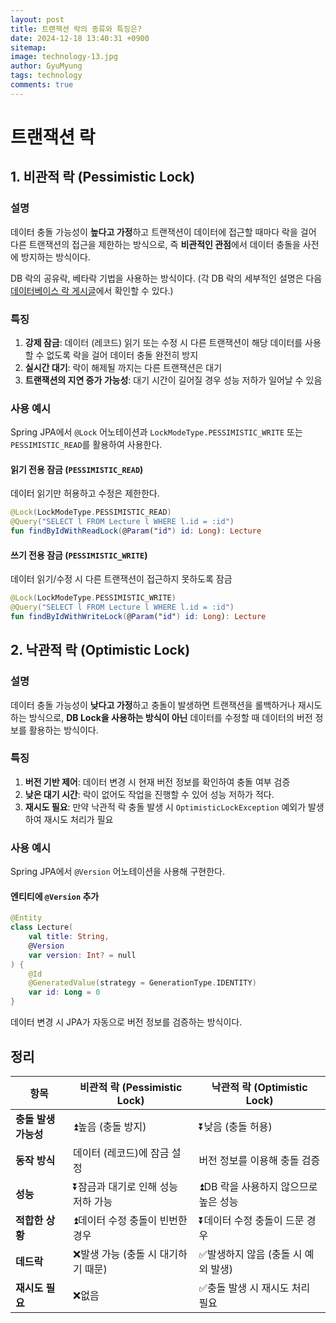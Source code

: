 ```yaml
---
layout:	post
title: 트랜잭션 락의 종류와 특징은?
date: 2024-12-18 13:40:31 +0900
sitemap: 
image: technology-13.jpg
author: GyuMyung
tags: technology
comments: true
---
```


# 트랜잭션 락
## 1. 비관적 락 (Pessimistic Lock)
### 설명
데이터 충돌 가능성이 **높다고 가정**하고 트랜잭션이 데이터에 접근할 때마다 락을 걸어 다른 트랜잭션의 접근을 제한하는 방식으로, 즉 **비관적인 관점**에서 데이터 충돌을 사전에 방지하는 방식이다.

DB 락의 공유락, 베타락 기법을 사용하는 방식이다. (각 DB 락의 세부적인 설명은 다음 [데이터베이스 락 게시글](https://lgm1007.github.io/2025/01/08/Database-Lock/)에서 확인할 수 있다.)

### 특징
1. **강제 잠금**: 데이터 (레코드) 읽기 또는 수정 시 다른 트랜잭션이 해당 데이터를 사용할 수 없도록 락을 걸어 데이터 충돌 완전히 방지
2. **실시간 대기**: 락이 해제될 까지는 다른 트랜잭션은 대기
3. **트랜잭션의 지연 증가 가능성**: 대기 시간이 길어질 경우 성능 저하가 일어날 수 있음

### 사용 예시
Spring JPA에서 `@Lock` 어노테이션과 `LockModeType.PESSIMISTIC_WRITE` 또는 `PESSIMISTIC_READ`를 활용하여 사용한다.

#### 읽기 전용 잠금 (`PESSIMISTIC_READ`)
데이터 읽기만 허용하고 수정은 제한한다.

```kotlin
@Lock(LockModeType.PESSIMISTIC_READ)
@Query("SELECT l FROM Lecture l WHERE l.id = :id")
fun findByIdWithReadLock(@Param("id") id: Long): Lecture
```

#### 쓰기 전용 잠금 (`PESSIMISTIC_WRITE`)
데이터 읽기/수정 시 다른 트랜잭션이 접근하지 못하도록 잠금

```kotlin
@Lock(LockModeType.PESSIMISTIC_WRITE)
@Query("SELECT l FROM Lecture l WHERE l.id = :id")
fun findByIdWithWriteLock(@Param("id") id: Long): Lecture
```

## 2. 낙관적 락 (Optimistic Lock)
### 설명
데이터 충돌 가능성이 **낮다고 가정**하고 충돌이 발생하면 트랜잭션을 롤백하거나 재시도하는 방식으로, **DB Lock을 사용하는 방식이 아닌** 데이터를 수정할 때 데이터의 버전 정보를 활용하는 방식이다.

### 특징
1. **버전 기반 제어**: 데이터 변경 시 현재 버전 정보를 확인하여 충돌 여부 검증
2. **낮은 대기 시간**: 락이 없어도 작업을 진행할 수 있어 성능 저하가 적다.
3. **재시도 필요**: 만약 낙관적 락 충돌 발생 시 `OptimisticLockException` 예외가 발생하여 재시도 처리가 필요

### 사용 예시
Spring JPA에서 `@Version` 어노테이션을 사용해 구현한다.

#### 엔티티에 `@Version` 추가
```kotlin
@Entity
class Lecture(
    val title: String,
    @Version
    var version: Int? = null
) {
    @Id
    @GeneratedValue(strategy = GenerationType.IDENTITY)
    var id: Long = 0
}
```

데이터 변경 시 JPA가 자동으로 버전 정보를 검증하는 방식이다.

## 정리

| 항목            | 비관적 락 (Pessimistic Lock) | 낙관적 락 (Optimistic Lock) |
|---------------|--------------------------|-------------------------|
| **충돌 발생 가능성** | ⏫높음 (충돌 방지)              | ⏬낮음 (충돌 허용)             |
| **동작 방식**     | 데이터 (레코드)에 잠금 설정         | 버전 정보를 이용해 충돌 검증        |
| **성능**        | ⏬잠금과 대기로 인해 성능 저하 가능      | ⏫DB 락을 사용하지 않으므로 높은 성능   |
| **적합한 상황**    | ⏫데이터 수정 충돌이 빈번한 경우        | ⏬데이터 수정 충돌이 드문 경우        |
| **데드락**       | ❌발생 가능 (충돌 시 대기하기 때문)    | ✅발생하지 않음 (충돌 시 예외 발생)   |
| **재시도 필요**    | ❌없음                      | ✅충돌 발생 시 재시도 처리 필요      |
